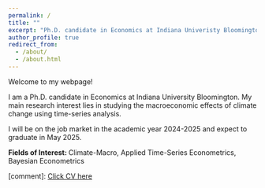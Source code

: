 ```yaml
---
permalink: /
title: ""
excerpt: "Ph.D. candidate in Economics at Indiana Univeristy Bloomington"
author_profile: true
redirect_from: 
  - /about/
  - /about.html
---
```

Welcome to my webpage! 

I am a Ph.D. candidate in Economics at Indiana University Bloomington. My main research interest lies in studying the macroeconomic effects of climate change using time-series analysis. 

I will be on the job market in the academic year 2024-2025 and expect to graduate in May 2025.

<strong>Fields of Interest: </strong> Climate-Macro, Applied Time-Series Econometrics, Bayesian Econometrics

[comment]: [Click CV here](/files/HSKim_CV.pdf)

